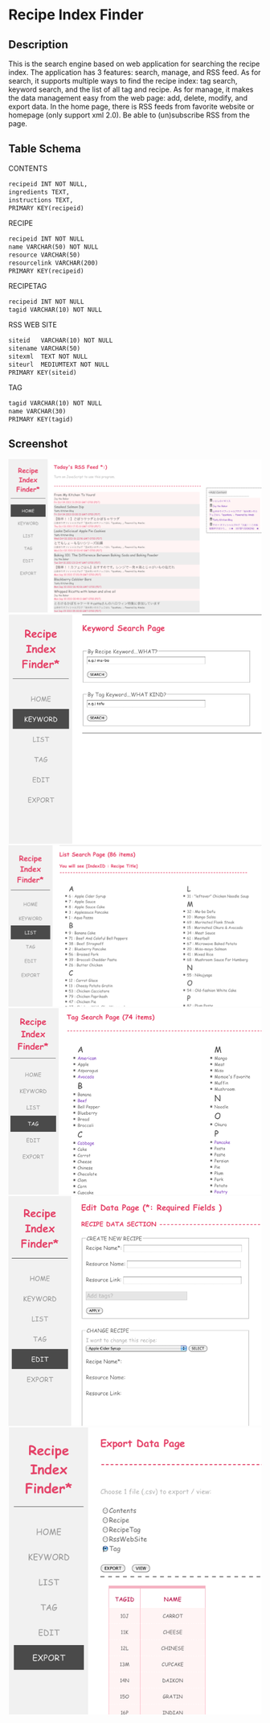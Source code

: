 Recipe Index Finder
=================
Description
--------------
This is the search engine based on web application for searching the recipe index.
The application has 3 features: search, manage, and RSS feed. As for search, it supports multiple ways to find the recipe index: 
tag search, keyword search, and the list of all tag and recipe. As for manage, it makes the data management easy from the web page:
add, delete, modify, and export data. In the home page, there is RSS feeds from favorite website or homepage (only support xml 2.0). 
Be able to (un)subscribe RSS from the page.

Table Schema  
--------------
CONTENTS
```
recipeid INT NOT NULL,
ingredients TEXT,
instructions TEXT,
PRIMARY KEY(recipeid)
```
RECIPE
```
recipeid INT NOT NULL
name VARCHAR(50) NOT NULL
resource VARCHAR(50)
resourcelink VARCHAR(200)
PRIMARY KEY(recipeid)
```
RECIPETAG
```
recipeid INT NOT NULL
tagid VARCHAR(10) NOT NULL
```
RSS WEB SITE
```
siteid   VARCHAR(10) NOT NULL
sitename VARCHAR(50) 
sitexml  TEXT NOT NULL
siteurl  MEDIUMTEXT NOT NULL
PRIMARY KEY(siteid)
```
TAG
```
tagid VARCHAR(10) NOT NULL
name VARCHAR(30)
PRIMARY KEY(tagid)
```
Screenshot
--------------
![alt text](./imgs/home.png "HOME")
![alt text](./imgs/keyword.png "KEYWORD")
![alt text](./imgs/list.png "LIST")
![alt text](./imgs/tag.png "TAG")
![alt text](./imgs/edit.png "EDIT")
![alt text](./imgs/export.png "EXPORT")


